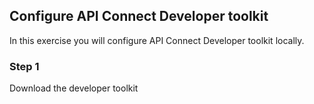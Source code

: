 ## Configure API Connect Developer toolkit

In this exercise you will configure API Connect Developer toolkit locally. 

### Step 1

Download the developer toolkit 
